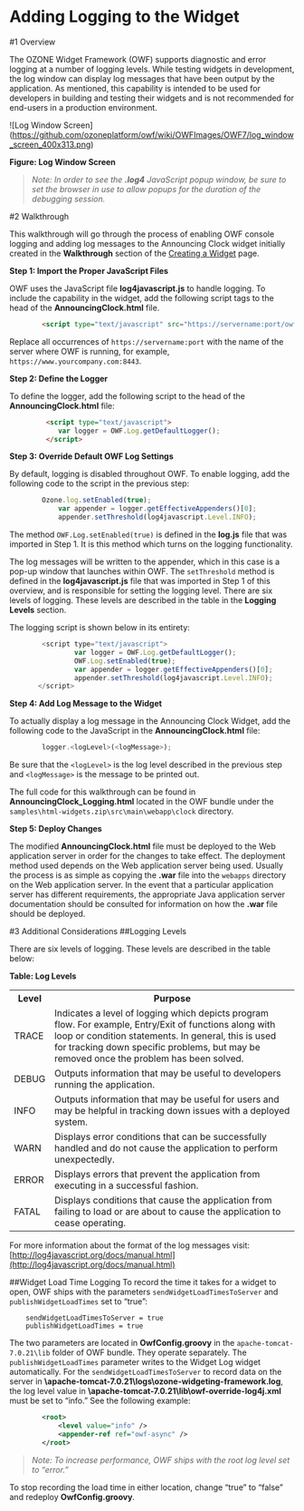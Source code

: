 #   Adding Logging to the Widget
#1   Overview

The OZONE Widget Framework (OWF) supports diagnostic and error logging at a number of logging levels. While testing widgets in development, the log window can display log messages that have been output by the application. As mentioned, this capability is intended to be used for developers in building and testing their widgets and is not recommended for end-users in a production environment.

 ![Log Window Screen]  
 (https://github.com/ozoneplatform/owf/wiki/OWFImages/OWF7/log_window_screen_400x313.png)

**Figure: Log Window Screen**

> _Note: In order to see the **.log4** JavaScript popup window, be sure to set the browser in use to allow popups for the duration of the debugging session._

#2   Walkthrough

This walkthrough will go through the process of enabling OWF console logging and adding log messages to the Announcing Clock widget initially created in the **Walkthrough** section of the [Creating a Widget](OWF-7-Developer-Creating-a-Widget) page.

**Step 1: Import the Proper JavaScript Files**

OWF uses the JavaScript file **log4javascript.js** to handle logging. To include the capability in the widget, add the following script tags to the head of the **AnnouncingClock.html** file.

```html
        <script type="text/javascript" src="https://servername:port/owf/js-min/owf-widget-min.js"></script>
```

Replace all occurrences of `https://servername:port` with the name of the server where OWF is running, for example, `https://www.yourcompany.com:8443`. 

**Step 2: Define the Logger**

To define the logger, add the following script to the head of the **AnnouncingClock.html** file:

```html
         <script type="text/javascript">
         	var logger = OWF.Log.getDefaultLogger();
         </script>
```

**Step 3: Override Default OWF Log Settings**

By default, logging is disabled throughout OWF. To enable logging, add the following code to the script in the previous step:

```javascript
        Ozone.log.setEnabled(true);
        	var appender = logger.getEffectiveAppenders()[0];
        	appender.setThreshold(log4javascript.Level.INFO);
```

The method `OWF.Log.setEnabled(true)` is defined in the **log.js** file that was imported in Step 1. It is this method which turns on the logging functionality. 

The log messages will be written to the appender, which in this case is a pop-up window that launches within OWF. The `setThreshold` method is defined in the **log4javascript.js** file that was imported in Step 1 of this overview, and is responsible for setting the logging level. There are six levels of logging. These levels are described in the table in the **Logging Levels** section.

The logging script is shown below in its entirety:

```javascript
        <script type="text/javascript">
              	var logger = OWF.Log.getDefaultLogger();
              	OWF.Log.setEnabled(true);
              	var appender = logger.getEffectiveAppenders()[0];
              	appender.setThreshold(log4javascript.Level.INFO);
       </script>
```

**Step 4: Add Log Message to the Widget**

To actually display a log message in the Announcing Clock Widget, add the following code to the JavaScript in the **AnnouncingClock.html** file:

```javascript
        logger.<logLevel>(<logMessage>);
```

Be sure that the `<logLevel>` is the log level described in the previous step and `<logMessage>` is the message to be printed out.

The full code for this walkthrough can be found in **AnnouncingClock_Logging.html** located in the OWF bundle under the `samples\html-widgets.zip\src\main\webapp\clock` directory.

**Step 5: Deploy Changes**

The modified **AnnouncingClock.html** file must be deployed to the Web application server in order for the changes to take effect. The deployment method used depends on the Web application server being used. Usually the process is as simple as copying the **.war** file into the `webapps` directory on the Web application server. In the event that a particular application server has different requirements, the appropriate Java application server documentation should be consulted for information on how the **.war** file should be deployed.

#3   Additional Considerations
##Logging Levels

There are six levels of logging. These levels are described in the table below:

**Table: Log Levels**

<table>
  <tr>
    <th>Level</th>
    <th>Purpose</th>
  </tr>
  <tr>
     <td>TRACE</td>
     <td>Indicates a level of logging which depicts program flow. For example, Entry/Exit of functions along with loop or condition statements. In general, this is used for tracking down specific problems, but may be removed once the problem has been solved.</td>
  </tr>
  <tr>
     <td>DEBUG</td>
     <td>Outputs information that may be useful to developers running the application.</td>
  </tr>
  <tr>
     <td>INFO</td>
     <td>Outputs information that may be useful for users and may be helpful in tracking down issues with a deployed system.</td>
  </tr>
  <tr>
     <td>WARN</td>
     <td>Displays error conditions that can be successfully handled and do not cause the application to perform unexpectedly.</td>
  </tr>
  <tr>
     <td>ERROR</td>
     <td>Displays errors that prevent the application from executing in a successful fashion.</td>
  </tr>
  <tr>
     <td>FATAL</td>
     <td>Displays conditions that cause the application from failing to load or are about to cause the application to cease operating.</td>
  </tr>
</table>

For more information about the format of the log messages visit: [http://log4javascript.org/docs/manual.html](http://log4javascript.org/docs/manual.html)

##Widget Load Time Logging
To record the time it takes for a widget to open, OWF ships with the parameters `sendWidgetLoadTimesToServer` and `publishWidgetLoadTimes` set to “true”: 

        sendWidgetLoadTimesToServer = true
        publishWidgetLoadTimes = true

The two parameters are located in **OwfConfig.groovy** in the `apache-tomcat-7.0.21\lib` folder of OWF bundle. They operate separately. The `publishWidgetLoadTimes` parameter writes to the Widget Log widget automatically. For the `sendWidgetLoadTimesToServer` to record data on the server in **\apache-tomcat-7.0.21\logs\ozone-widgeting-framework.log**, the log level value in **\apache-tomcat-7.0.21\lib\owf-override-log4j.xml** must be set to “info.” See the following example:

```xml
        <root>
        	<level value="info" />
        	<appender-ref ref="owf-async" />
        </root>
```

> _Note: To increase performance, OWF ships with the root log level set to “error.”_

To stop recording the load time in either location, change “true” to “false” and redeploy **OwfConfig.groovy**. 